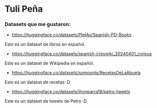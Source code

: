# Tuli Peña

### Datasets que me gustaron:
- https://huggingface.co/datasets/PleIAs/Spanish-PD-Books

Este es un dataset de libros en español. 

- https://huggingface.co/datasets/spanish-ir/eswiki_20240401_corpus

Este es un dataset de Wikipedia en español.

- https://huggingface.co/datasets/somosnlp/RecetasDeLaAbuela

Este es un dataset de recetas :D

- https://huggingface.co/datasets/jhonparra18/petro-tweets

Este es un dataset de tweets de Petro :D
